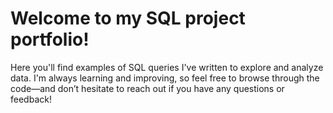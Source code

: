 # Welcome to my SQL project portfolio!

Here you'll find examples of SQL queries I've written to explore and analyze data. I'm always learning and improving, so feel free to browse through the code—and don’t hesitate to reach out if you have any questions or feedback!
